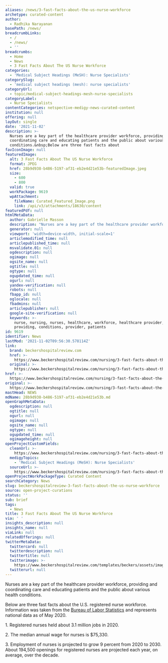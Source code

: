 ```yaml
---
aliases: /news/3-fast-facts-about-the-us-nurse-workforce
archetype: curated-content
author:
  - Radhika Narayanan
basePath: /news/
breadcrumbLinks:
  - /
  - /news/
  - ''
breadcrumbs:
  - Home
  - News
  - 3 Fast Facts About The US Nurse Workforce
categories:
  - 'Medical Subject Headings (MeSH): Nurse Specialists'
categorySlug:
  - 'medical subject headings (mesh): nurse specialists'
categoryUrl:
  - topic/medical-subject-headings-mesh-nurse-specialists
categoryLabel:
  - Nurse Specialists
contentCategories: netspective-medigy-news-curated-content
institution: null
offering: null
layOut: single
date: '2021-11-02'
description: >-
  Nurses are a key part of the healthcare provider workforce, providing and
  coordinating care and educating patients and the public about various health
  conditions.&nbsp;Below are three fast facts about
favIconImage: null
featuredImage:
  alt: 3 Fast Facts About The US Nurse Workforce
  format: JPEG
  href: 28b9d938-b486-5197-af31-eb2e4d21e53b-featuredImage.jpeg
  size:
    - 600
    - 800
  valid: true
  workPackage: 9619
  wpAttachment:
    fileName: Curated_Featured_Image.png
    link: /api/v3/attachments/18630/content
featuredPdf: null
htmlMetaData:
  author: Gabrielle Masson
  description: "Nurses are a key part of the healthcare provider workforce, providing and coordinating care and educating patients and the public about various health conditions.\_"
  generator: null
  viewport: 'width=device-width, initial-scale=1'
  articlemodified_time: null
  articlepublished_time: null
  msvalidate.01: null
  ogdescription: null
  ogimage: null
  ogsite_name: null
  ogtitle: null
  ogtype: null
  ogupdated_time: null
  ogurl: null
  yandex-verification: null
  robots: null
  fbapp_id: null
  oglocale: null
  fbadmins: null
  articlepublisher: null
  google-site-verification: null
  keywords: >-
    nurse, nursing, nurses, healthcare, workforce, healthcare provider,
    providing, conditions, provider, patients
id: 9619
identifier: News
lastMod: '2021-11-02T09:56:30.578114Z'
link:
  brand: beckershospitalreview.com
  href: >-
    https://www.beckershospitalreview.com/nursing/3-fast-facts-about-the-us-nurse-workforce.html
  original: >-
    https://www.beckershospitalreview.com/nursing/3-fast-facts-about-the-us-nurse-workforce.html
href: >-
  https://www.beckershospitalreview.com/nursing/3-fast-facts-about-the-us-nurse-workforce.html
original: >-
  https://www.beckershospitalreview.com/nursing/3-fast-facts-about-the-us-nurse-workforce.html
mastHead: NEWS
mdName: 28b9d938-b486-5197-af31-eb2e4d21e53b.md
openGraphMetaData:
  ogdescription: null
  ogtitle: null
  ogurl: null
  ogimage: null
  ogsite_name: null
  ogtype: null
  ogupdated_time: null
  ogimageheight: null
openProjectCustomFields:
  cleanUrl: >-
    https://www.beckershospitalreview.com/nursing/3-fast-facts-about-the-us-nurse-workforce.html
  medigyTopics:
    - 'Medical Subject Headings (MeSH): Nurse Specialists'
  sourceUrl: >-
    https://www.beckershospitalreview.com/nursing/3-fast-facts-about-the-us-nurse-workforce.html
openProjectWorkPackageType: Curated Content
searchCategory: News
slug: beckershospitalreview-3-fast-facts-about-the-us-nurse-workforce
source: open-project-curations
status: ''
sub: brief
tags:
  - News
title: 3 Fast Facts About The US Nurse Workforce
via: ' '
insights_description: null
insights_name: null
viaLink: null
relatedOfferings: null
twitterMetaData:
  twittercard: null
  twitterdescription: null
  twittertitle: null
  twitterimage: >-
    https://www.beckershospitalreview.com/templates/beckers/assets/images/bhr-og-image.png
  twitterurl: null
---
```

<p>Nurses are a key part of the healthcare provider workforce, providing and coordinating care and educating patients and the public about various health conditions.&nbsp;</p><p>Below are three fast facts about the U.S. registered nurse workforce. Information was taken from the <a href="https://www.bls.gov/ooh/healthcare/registered-nurses.htm">Bureau of Labor Statistics</a> and represents national data as of May 2020.&nbsp;</p><p>1. Registered nurses held about 3.1 million jobs in 2020.</p><p>2. The median annual wage for nurses is $75,330.</p><p>3. Employment of nurses is projected to grow 9 percent from 2020 to 2030. About 194,500 openings for registered nurses are projected each year, on average, over the decade.&nbsp;&nbsp;</p>